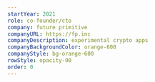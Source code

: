 ```yaml
---
startYear: 2021
role: co-founder/cto
company: future primitive
companyURL: https://fp.inc
companyDescription: experimental crypto apps
companyBackgroundColor: orange-600
companyStyle: bg-orange-600
rowStyle: opacity-90
order: 0
---
```


